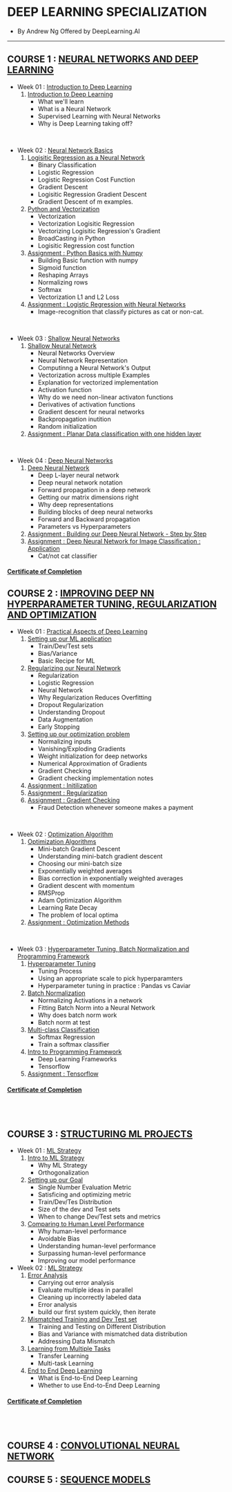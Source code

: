 # DEEP LEARNING SPECIALIZATION
- By Andrew Ng Offered by DeepLearning.AI
<hr/>

## COURSE 1 : [NEURAL NETWORKS AND DEEP LEARNING](https://github.com/ssmaheswar2001/Deep_Learning_Specialization_Coursera/tree/main/01_Neural%20Networks%20and%20Deep%20Learning)
- Week 01 : [Introduction to Deep Learning](https://github.com/ssmaheswar2001/Deep_Learning_Specialization_Coursera/tree/main/01_Neural%20Networks%20and%20Deep%20Learning/W01_Introduction%20to%20Deep%20Learning)
    1. [Introduction to Deep Learning](https://github.com/ssmaheswar2001/Deep_Learning_Specialization_Coursera/blob/main/01_Neural%20Networks%20and%20Deep%20Learning/W01_Introduction%20to%20Deep%20Learning/01_Introduction%20to%20Deep%20Learning.ipynb)
        - What we'll learn
        - What is a Neural Network
        - Supervised Learning with Neural Networks
        - Why is Deep Learning taking off?
</br>

- Week 02 : [Neural Network Basics](https://github.com/ssmaheswar2001/Deep_Learning_Specialization_Coursera/tree/main/01_Neural%20Networks%20and%20Deep%20Learning/W02_Neural%20Network%20Basics)
    1. [Logisitic Regression as a Neural Network](https://github.com/ssmaheswar2001/Deep_Learning_Specialization_Coursera/blob/main/01_Neural%20Networks%20and%20Deep%20Learning/W02_Neural%20Network%20Basics/01_Logistic%20Regression%20as%20a%20Neural%20Network.ipynb)
        - Binary Classification
        - Logistic Regression
        - Logistic Regression Cost Function
        - Gradient Descent
        - Logisitic Regression Gradient Descent
        - Gradient Descent of m examples.
    2. [Python and Vectorization](https://github.com/ssmaheswar2001/Deep_Learning_Specialization_Coursera/blob/main/01_Neural%20Networks%20and%20Deep%20Learning/W02_Neural%20Network%20Basics/02_Python%20and%20Vectorization.ipynb)
        - Vectorization
        - Vectorization Logisitic Regression
        - Vectorizing Logisitic Regression's Gradient
        - BroadCasting in Python
        - Logisitic Regression cost function
    3. [Assignment : Python Basics with Numpy](https://github.com/ssmaheswar2001/Deep_Learning_Specialization_Coursera/blob/main/01_Neural%20Networks%20and%20Deep%20Learning/W02_Neural%20Network%20Basics/01_Assignment%20%20Python%20Basics%20with%20Numpy.ipynb)
        - Building Basic function with numpy
        - Sigmoid function
        - Reshaping Arrays
        - Normalizing rows
        - Softmax
        - Vectorization L1 and L2 Loss
    4. [Assignment : Logistic Regression with Neural Networks](https://github.com/ssmaheswar2001/Deep_Learning_Specialization_Coursera/blob/main/01_Neural%20Networks%20and%20Deep%20Learning/W02_Neural%20Network%20Basics/02_Assignment%20Logistic%20Regression%20with%20Neural%20Networks.ipynb)
        - Image-recognition that classify pictures as cat or non-cat.
</br>

- Week 03 : [Shallow Neural Networks](https://github.com/ssmaheswar2001/Deep_Learning_Specialization_Coursera/tree/main/01_Neural%20Networks%20and%20Deep%20Learning/W03_Shallow%20Neural%20Networks)
    1. [Shallow Neural Network](https://github.com/ssmaheswar2001/Deep_Learning_Specialization_Coursera/blob/main/01_Neural%20Networks%20and%20Deep%20Learning/W03_Shallow%20Neural%20Networks/01_Shallow%20Neural%20Network.ipynb)
        - Neural Networks Overview
        - Neural Network Representation
        - Computinng a Neural Network's Output
        - Vectorization across multiple Examples
        - Explanation for vectorized implementation
        - Activation function
        - Why do we need non-linear activaton functions
        - Derivatives of activation functions
        - Gradient descent for neural networks
        - Backpropagation inutition
        - Random initialization
    2. [Assignment : Planar Data classification with one hidden layer](https://github.com/ssmaheswar2001/Deep_Learning_Specialization_Coursera/blob/main/01_Neural%20Networks%20and%20Deep%20Learning/W03_Shallow%20Neural%20Networks/01_Assignment%20Planar%20Data%20Classification%20with%20One%20Hidden%20Layer.ipynb)
</br>

- Week 04 : [Deep Neural Networks](https://github.com/ssmaheswar2001/Deep_Learning_Specialization_Coursera/tree/main/01_Neural%20Networks%20and%20Deep%20Learning/W04_Deep%20Neural%20Networks)
    1. [Deep Neural Network](https://github.com/ssmaheswar2001/Deep_Learning_Specialization_Coursera/blob/main/01_Neural%20Networks%20and%20Deep%20Learning/W04_Deep%20Neural%20Networks/01_Deep%20Neural%20Network.ipynb)
        - Deep L-layer neural network
        - Deep neural network notation
        - Forward propagation in a deep network
        - Getting our matrix dimensions right
        - Why deep representations
        - Building blocks of deep neural networks
        - Forward and Backward propagation
        - Parameters vs Hyperparameters
    2. [Assignment : Building our Deep Neural Network - Step by Step](https://github.com/ssmaheswar2001/Deep_Learning_Specialization_Coursera/blob/main/01_Neural%20Networks%20and%20Deep%20Learning/W04_Deep%20Neural%20Networks/01_Assignment%20Buidling%20our%20Deep%20Neural%20Network.ipynb)
    3. [Assignment : Deep Neural Network for Image Classification : Application](https://github.com/ssmaheswar2001/Deep_Learning_Specialization_Coursera/blob/main/01_Neural%20Networks%20and%20Deep%20Learning/W04_Deep%20Neural%20Networks/02_Assignment%20Deep%20Neural%20Network%20-%20Application.ipynb)
        - Cat/not cat classifier

#### [Certificate of Completion](https://www.coursera.org/account/accomplishments/verify/OM3AFF5VZJ8U)

## COURSE 2 : [IMPROVING DEEP NN HYPERPARAMETER TUNING, REGULARIZATION AND OPTIMIZATION](https://github.com/ssmaheswar2001/Deep_Learning_Specialization_Coursera/tree/main/02_Improving%20Deep%20NN%20%20Hyperparameter%20Tuing%2C%20Regularization%20and%20optimization)
- Week 01 : [Practical Aspects of Deep Learning](https://github.com/ssmaheswar2001/Deep_Learning_Specialization_Coursera/tree/main/02_Improving%20Deep%20NN%20%20Hyperparameter%20Tuing%2C%20Regularization%20and%20optimization/W01_Practical%20Aspects%20of%20Deep%20Learning)
    1. [Setting up our ML application](https://github.com/ssmaheswar2001/Deep_Learning_Specialization_Coursera/blob/main/02_Improving%20Deep%20NN%20%20Hyperparameter%20Tuing%2C%20Regularization%20and%20optimization/W01_Practical%20Aspects%20of%20Deep%20Learning/01_Setting%20up%20our%20Machine%20Learning%20Application.ipynb)
        - Train/Dev/Test sets
        - Bias/Variance
        - Basic Recipe for ML
    2. [Regularizing our Neural Network](https://github.com/ssmaheswar2001/Deep_Learning_Specialization_Coursera/blob/main/02_Improving%20Deep%20NN%20%20Hyperparameter%20Tuing%2C%20Regularization%20and%20optimization/W01_Practical%20Aspects%20of%20Deep%20Learning/02_Regularizing%20our%20Neural%20Network.ipynb)
        - Regularization
        - Logistic Regression
        - Neural Network
        - Why Regularization Reduces Overfitting
        - Dropout Regularization
        - Understanding Dropout
        - Data Augmentation
        - Early Stopping
    3. [Setting up our optimization problem](https://github.com/ssmaheswar2001/Deep_Learning_Specialization_Coursera/blob/main/02_Improving%20Deep%20NN%20%20Hyperparameter%20Tuing%2C%20Regularization%20and%20optimization/W01_Practical%20Aspects%20of%20Deep%20Learning/03_Setting%20up%20our%20Optimization%20Problem.ipynb)
        - Normalizing inputs
        - Vanishing/Exploding Gradients
        - Weight initialization for deep networks
        - Numerical Approximation of Gradients
        - Gradient Checking
        - Gradient checking implementation notes
    4. [Assignment : Initilization](https://github.com/ssmaheswar2001/Deep_Learning_Specialization_Coursera/blob/main/02_Improving%20Deep%20NN%20%20Hyperparameter%20Tuing%2C%20Regularization%20and%20optimization/W01_Practical%20Aspects%20of%20Deep%20Learning/01_Assignment%20Initialization.ipynb)
    5. [Assignment : Regularization](https://github.com/ssmaheswar2001/Deep_Learning_Specialization_Coursera/blob/main/02_Improving%20Deep%20NN%20%20Hyperparameter%20Tuing%2C%20Regularization%20and%20optimization/W01_Practical%20Aspects%20of%20Deep%20Learning/02_Assignment%20Regularization.ipynb)
    6. [Assignment : Gradient Checking](https://github.com/ssmaheswar2001/Deep_Learning_Specialization_Coursera/blob/main/02_Improving%20Deep%20NN%20%20Hyperparameter%20Tuing%2C%20Regularization%20and%20optimization/W01_Practical%20Aspects%20of%20Deep%20Learning/03_Assignment%20Gradient%20Checking.ipynb)
        - Fraud Detection whenever someone makes a payment
</br>

- Week 02 : [Optimization Algorithm](https://github.com/ssmaheswar2001/Deep_Learning_Specialization_Coursera/tree/main/02_Improving%20Deep%20NN%20%20Hyperparameter%20Tuing%2C%20Regularization%20and%20optimization/W02_Optimization%20Algorithm)
    1. [Optimization Algorithms](https://github.com/ssmaheswar2001/Deep_Learning_Specialization_Coursera/blob/main/02_Improving%20Deep%20NN%20%20Hyperparameter%20Tuing%2C%20Regularization%20and%20optimization/W02_Optimization%20Algorithm/01_Optimization%20Algorithms.ipynb)
        - Mini-batch Gradient Descent
        - Understanding mini-batch gradient descent
        - Choosing our mini-batch size
        - Exponentially weighted averages
        - Bias correction in exponentially weighted averages
        - Gradient descent with momentum
        - RMSProp
        - Adam Optimization Algorithm
        - Learning Rate Decay
        - The problem of local optima
    2. [Assignment : Optimization Methods](https://github.com/ssmaheswar2001/Deep_Learning_Specialization_Coursera/blob/main/02_Improving%20Deep%20NN%20%20Hyperparameter%20Tuing%2C%20Regularization%20and%20optimization/W02_Optimization%20Algorithm/02_Assignment%20Optimization%20Methods.ipynb)
</br>

- Week 03 : [Hyperparameter Tuning, Batch Normalization and Programming Framework](https://github.com/ssmaheswar2001/Deep_Learning_Specialization_Coursera/tree/main/02_Improving%20Deep%20NN%20%20Hyperparameter%20Tuing%2C%20Regularization%20and%20optimization/W03_Hyperparameter%20Tuning%2C%20Batch%20Normalization%20and%20Programming%20Framework)
    1. [Hyperparameter Tuning](https://github.com/ssmaheswar2001/Deep_Learning_Specialization_Coursera/blob/main/02_Improving%20Deep%20NN%20%20Hyperparameter%20Tuing%2C%20Regularization%20and%20optimization/W03_Hyperparameter%20Tuning%2C%20Batch%20Normalization%20and%20Programming%20Framework/01_Hyperparameter%20Tuning.ipynb)
        - Tuning Process
        - Using an appropriate scale to pick hyperparamters
        - Hyperparameter tuning in practice : Pandas vs Caviar
    2. [Batch Normalization](https://github.com/ssmaheswar2001/Deep_Learning_Specialization_Coursera/blob/main/02_Improving%20Deep%20NN%20%20Hyperparameter%20Tuing%2C%20Regularization%20and%20optimization/W03_Hyperparameter%20Tuning%2C%20Batch%20Normalization%20and%20Programming%20Framework/02_Batch%20Normalization.ipynb)
        - Normalizing Activations in a network
        - Fitting Batch Norm into a Neural Network
        - Why does batch norm work
        - Batch norm at test
    3. [Multi-class Classification](https://github.com/ssmaheswar2001/Deep_Learning_Specialization_Coursera/blob/main/02_Improving%20Deep%20NN%20%20Hyperparameter%20Tuing%2C%20Regularization%20and%20optimization/W03_Hyperparameter%20Tuning%2C%20Batch%20Normalization%20and%20Programming%20Framework/03_Multi%20Class%20Classification.ipynb)
        - Softmax Regression
        - Train a softmax classifier
    4. [Intro to Programming Framework](https://github.com/ssmaheswar2001/Deep_Learning_Specialization_Coursera/blob/main/02_Improving%20Deep%20NN%20%20Hyperparameter%20Tuing%2C%20Regularization%20and%20optimization/W03_Hyperparameter%20Tuning%2C%20Batch%20Normalization%20and%20Programming%20Framework/04_Intro%20to%20Programming%20Framework.ipynb)
        - Deep Learning Frameworks
        - Tensorflow
    5. [Assignment : Tensorflow](https://github.com/ssmaheswar2001/Deep_Learning_Specialization_Coursera/blob/main/02_Improving%20Deep%20NN%20%20Hyperparameter%20Tuing%2C%20Regularization%20and%20optimization/W03_Hyperparameter%20Tuning%2C%20Batch%20Normalization%20and%20Programming%20Framework/01_Assignment%20TensorFlow.ipynb)

#### [Certificate of Completion](https://www.coursera.org/account/accomplishments/verify/FHYV1UEZ77W1)
</br>
</br>

## COURSE 3 : [STRUCTURING ML PROJECTS](https://github.com/ssmaheswar2001/Deep_Learning_Specialization_Coursera/tree/main/03_Structuring%20ML%20Projects)
- Week 01 : [ML Strategy](https://github.com/ssmaheswar2001/Deep_Learning_Specialization_Coursera/tree/main/03_Structuring%20ML%20Projects/W01_ML%20Strategy)
    1. [Intro to ML Strategy](https://github.com/ssmaheswar2001/Deep_Learning_Specialization_Coursera/blob/main/03_Structuring%20ML%20Projects/W01_ML%20Strategy/01_Intro%20to%20ML%20Strategy.ipynb)
        - Why ML Strategy
        - Orthogonalization
    2. [Setting up our Goal](https://github.com/ssmaheswar2001/Deep_Learning_Specialization_Coursera/blob/main/03_Structuring%20ML%20Projects/W01_ML%20Strategy/02_Setting%20Up%20our%20Goal.ipynb)
        - Single Number Evaluation Metric
        - Satisficing and optimizing metric
        - Train/Dev/Tes Distribution
        - Size of the dev and Test sets
        - When to change Dev/Test sets and metrics
    3. [Comparing to Human Level Performance](https://github.com/ssmaheswar2001/Deep_Learning_Specialization_Coursera/blob/main/03_Structuring%20ML%20Projects/W01_ML%20Strategy/03_Comparing%20to%20Human%20level%20Performance.ipynb)
        - Why human-level performance
        - Avoidable Bias
        - Understanding human-level performance
        - Surpassing human-level performance
        - Improving our model performance
- Week 02 : [ML Strategy](https://github.com/ssmaheswar2001/Deep_Learning_Specialization_Coursera/tree/main/03_Structuring%20ML%20Projects/W02_ML%20Strategy)
    1. [Error Analysis](https://github.com/ssmaheswar2001/Deep_Learning_Specialization_Coursera/blob/main/03_Structuring%20ML%20Projects/W02_ML%20Strategy/01_Error%20Analysis.ipynb)
        - Carrying out error analysis
        - Evaluate multiple ideas in parallel
        - Cleaning up incorrectly labeled data
        - Error analysis
        - build our first system quickly, then iterate
    2. [Mismatched Training and Dev Test set](https://github.com/ssmaheswar2001/Deep_Learning_Specialization_Coursera/blob/main/03_Structuring%20ML%20Projects/W02_ML%20Strategy/02_Mismatched%20Training%20and%20Dev%20Test%20set.ipynb)
        - Training and Testing on Different Distribution
        - Bias and Variance with mismatched data distribution
        - Addressing Data Mismatch
    3. [Learning from Multiple Tasks](https://github.com/ssmaheswar2001/Deep_Learning_Specialization_Coursera/blob/main/03_Structuring%20ML%20Projects/W02_ML%20Strategy/03_Learning%20from%20Multiple%20Tasks.ipynb)
        - Transfer Learning
        - Multi-task Learning
    4. [End to End Deep Learning](https://github.com/ssmaheswar2001/Deep_Learning_Specialization_Coursera/blob/main/03_Structuring%20ML%20Projects/W02_ML%20Strategy/04_End%20to%20End%20Deep%20Learning.ipynb)
        - What is End-to-End Deep Learning
        - Whether to use End-to-End Deep Learning

#### [Certificate of Completion](https://www.coursera.org/account/accomplishments/verify/92QPSG92NKZ7)
</br>
</br>


## COURSE 4 : [CONVOLUTIONAL NEURAL NETWORK]()


## COURSE 5 : [SEQUENCE MODELS]()